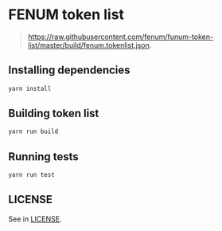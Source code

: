 # FENUM token list
> https://raw.githubusercontent.com/fenum/funum-token-list/master/build/fenum.tokenlist.json.


## Installing dependencies
```bash
yarn install
```


## Building token list
```bash
yarn run build
```


## Running tests
```bash
yarn run test
```


## LICENSE
See in [LICENSE](/LICENSE).
